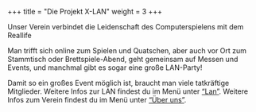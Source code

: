 +++
title = "Die Projekt X-LAN"
weight = 3
+++


Unser Verein verbindet die Leidenschaft des Computerspielens mit dem Reallife

Man trifft sich online zum Spielen und Quatschen, aber auch vor Ort zum Stammtisch oder Brettspiele-Abend, geht gemeinsam auf Messen und Events, und manchmal gibt es sogar eine große LAN-Party!

Damit so ein großes Event möglich ist, braucht man viele tatkräftige Mitglieder.
Weitere Infos zur LAN findest du im Menü unter [“Lan”](/lan).
Weitere Infos zum Verein findest du im Menü unter [“Über uns”](/ueber-uns).

